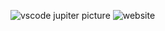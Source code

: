 ![vscode jupiter picture](https://user-images.githubusercontent.com/73683391/227791023-ddbdb880-c6e3-4eb5-b8fd-702bbe1420e0.png)
![website](https://user-images.githubusercontent.com/73683391/227791030-1cbc6d41-b98c-4914-9109-f6191d24a88e.png)
